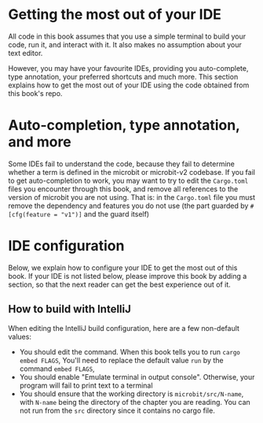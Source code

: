 # Getting the most out of your IDE

All code in this book assumes that you use a simple terminal to build your code,
run it, and interact with it. It also makes no assumption about your text editor.

However, you may have your favourite IDEs, providing you auto-complete, type annotation,
your preferred shortcuts and much more. This section explains how to get the most out
of your IDE using the code obtained from this book's repo.

# Auto-completion, type annotation, and more

Some IDEs fail to understand the code, because they fail to determine whether a term
is defined in the microbit or microbit-v2 codebase. If you fail to get auto-completion to work,
you may want to try to edit the `Cargo.toml` files you encounter through this book, and remove
all references to the version of microbit you are not using. That is:
 in the `Cargo.toml` file you must remove the dependency and features you do not use (the part guarded by `#[cfg(feature = "v1")]` and the guard itself)

# IDE configuration

Below, we explain how to configure your IDE to get the most out of this book.
If your IDE is not listed below, please improve this book by adding a section, so that the next
reader can get the best experience out of it.

## How to build with IntelliJ

When editing the IntelliJ build configuration, here are a few non-default values:
* You should edit the command. When this book tells you to run `cargo embed FLAGS`,
You'll need to replace the default value `run` by the command `embed FLAGS`,
* You should enable "Emulate terminal in output console". Otherwise, your program will fail to print text to a terminal
* You should ensure that the working directory is `microbit/src/N-name`, with `N-name` being the directory of the chapter you
are reading. You can not run from the `src` directory since it contains no cargo file.
